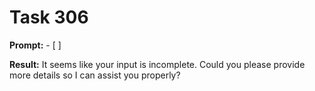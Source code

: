 # Task 306

**Prompt:** - [ ]

**Result:**
It seems like your input is incomplete. Could you please provide more details so I can assist you properly?
